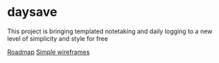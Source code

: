 # daysave

This project is bringing templated notetaking and daily logging to a new level of simplicity and style for free

[Roadmap](https://github.com/subelta/daysave/wiki/Roadmap)
[Simple wireframes](https://www.figma.com/file/s5JTRPHc1qDSJoNeiyUR1j/daysave)

